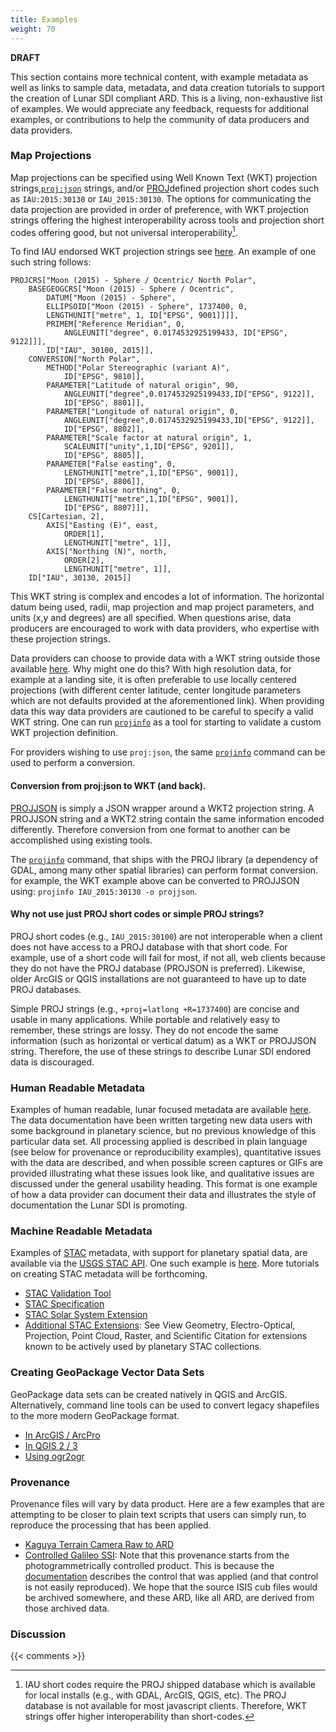 ```yaml
---
title: Examples
weight: 70
---
```


**DRAFT**

This section contains more technical content, with example metadata as well as links to sample data, metadata, and data creation tutorials to support the creation of Lunar SDI compliant ARD. This is a living, non-exhaustive list of examples. We would appreciate any feedback, requests for additional examples, or contributions to help the community of data producers and data providers.

### Map Projections
Map projections can be specified using Well Known Text (WKT) projection strings,[`proj:json`](https://proj.org/en/6.2/usage/projjson.html) strings, and/or [PROJ](https://proj.org/en/9.4/)defined projection short codes such as `IAU:2015:30130` or `IAU_2015:30130`. The options for communicating the data projection are provided in order of preference, with WKT projection strings offering the highest interoperability across tools and projection short codes offering good, but not universal interoperability[^1]. 

To find IAU endorsed WKT projection strings see [here](http://voparis-vespa-crs.obspm.fr:8080/web/moon.html). An example of one such string follows:

```
PROJCRS["Moon (2015) - Sphere / Ocentric/ North Polar",
    BASEGEOGCRS["Moon (2015) - Sphere / Ocentric",
        DATUM["Moon (2015) - Sphere",
    	ELLIPSOID["Moon (2015) - Sphere", 1737400, 0,
		LENGTHUNIT["metre", 1, ID["EPSG", 9001]]]],
    	PRIMEM["Reference Meridian", 0,
            ANGLEUNIT["degree", 0.0174532925199433, ID["EPSG", 9122]]],
        ID["IAU", 30100, 2015]],
    CONVERSION["North Polar",
        METHOD["Polar Stereographic (variant A)",
            ID["EPSG", 9810]],
        PARAMETER["Latitude of natural origin", 90,
            ANGLEUNIT["degree",0.0174532925199433,ID["EPSG", 9122]],
            ID["EPSG", 8801]],
		PARAMETER["Longitude of natural origin", 0,
            ANGLEUNIT["degree",0.0174532925199433,ID["EPSG", 9122]],
            ID["EPSG", 8802]],
		PARAMETER["Scale factor at natural origin", 1,
            SCALEUNIT["unity",1,ID["EPSG", 9201]],
            ID["EPSG", 8805]],
		PARAMETER["False easting", 0,
            LENGTHUNIT["metre",1,ID["EPSG", 9001]],
            ID["EPSG", 8806]],
		PARAMETER["False northing", 0,
            LENGTHUNIT["metre",1,ID["EPSG", 9001]],
            ID["EPSG", 8807]]],
    CS[Cartesian, 2],
        AXIS["Easting (E)", east,
            ORDER[1],
            LENGTHUNIT["metre", 1]],
        AXIS["Northing (N)", north,
            ORDER[2],
            LENGTHUNIT["metre", 1]],
    ID["IAU", 30130, 2015]]
```

This WKT string is complex and encodes a lot of information. The horizontal datum being used, radii, map projection and map project parameters, and units (x,y and degrees) are all specified. When questions arise, data producers are encouraged to work with data providers, who expertise with these projection strings.

Data providers can choose to provide data with a WKT string outside those available [here](http://voparis-vespa-crs.obspm.fr:8080/web/moon.html). Why might one do this? With high resolution data, for example at a landing site, it is often preferable to use locally centered projections (with different center latitude, center longitude parameters which are not defaults provided at the aforementioned link). When providing data this way data providers are cautioned to be careful to specify a valid WKT string. One can run [`projinfo`](https://proj.org/en/9.3/apps/projinfo.html) as a tool for starting to validate a custom WKT projection definition.

For providers wishing to use `proj:json`, the same [`projinfo`](https://proj.org/en/9.3/apps/projinfo.html) command can be used to perform a conversion.

#### Conversion from proj:json to WKT (and back).
[PROJJSON](https://proj.org/en/9.3/specifications/projjson.html) is simply a JSON wrapper around a WKT2 projection string. A PROJJSON string and a WKT2 string contain the same information encoded differently. Therefore conversion from one format to another can be accomplished using existing tools.

The [`projinfo`](https://proj.org/en/9.3/apps/projinfo.html) command, that ships with the PROJ library (a dependency of GDAL, among many other spatial libraries) can perform format conversion. for example, the WKT example above can be converted to PROJJSON using: `projinfo IAU_2015:30130 -o projjson`. 

#### Why not use just PROJ short codes or simple PROJ strings?
PROJ short codes (e.g., `IAU_2015:30100`) are not interoperable when a client does not have access to a PROJ database with that short code. For example, use of a short code will fail for most, if not all, web clients because they do not have the PROJ database (PROJSON is preferred). Likewise, older ArcGIS or QGIS installations are not guaranteed to have up to date PROJ databases.

Simple PROJ strings (e.g., `+proj=latlong +R=1737400`) are concise and usable in many applications. While portable and relatively easy to remember, these strings are lossy. They do not encode the same information (such as horizontal or  vertical datum) as a WKT or PROJJSON string. Therefore, the use of these strings to describe Lunar SDI endored data is discouraged.

### Human Readable Metadata
Examples of human readable, lunar focused metadata are available [here](https://stac.astrogeology.usgs.gov/docs/data/moon/kaguyatc/). The data documentation have been written targeting new data users with some background in planetary science, but no previous knowledge of this particular data set. All processing applied is described in plain language (see below for provenance or reproducibility examples), quantitative issues with the data are described, and when possible screen captures or GIFs are provided illustrating what these issues look like, and qualitative issues are discussed under the general usability heading. This format is one example of how a data provider can document their data and illustrates the style of documentation the Lunar SDI is promoting.

### Machine Readable Metadata
Examples of [STAC](https://stacspec.org) metadata, with support for planetary spatial data, are available via the [USGS STAC API](https://stac.astrogeology.usgs.gov/api/). One such example is [here](https://stac.astrogeology.usgs.gov/api/collections/kaguya_terrain_camera_stereoscopic_uncontrolled_observations/items/TC1W2B0_01_07109N362E3402). More tutorials on creating STAC metadata will be forthcoming.

- [STAC Validation Tool](https://staclint.com)
- [STAC Specification](https://github.com/radiantearth/stac-spec)
- [STAC Solar System Extension](https://github.com/stac-extensions/ssys)
- [Additional STAC Extensions](https://stac-extensions.github.io): See View Geometry, Electro-Optical, Projection, Point Cloud, Raster, and Scientific Citation for extensions known to be actively used by planetary STAC collections.

### Creating GeoPackage Vector Data Sets   
GeoPackage data sets can be created natively in QGIS and ArcGIS. Alternatively, command line tools can be used to convert legacy shapefiles to the more modern GeoPackage format.

- [In ArcGIS / ArcPro](https://learn.openwaterfoundation.org/owf-learn-geopackage/using-geopackage/arcgis/)
- [In QGIS 2 / 3](https://learn.openwaterfoundation.org/owf-learn-geopackage/using-geopackage/qgis/)
- [Using ogr2ogr](https://gdal.org/programs/ogr2ogr.html)

### Provenance  
Provenance files will vary by data product. Here are a few examples that are attempting to be closer to plain text scripts that users can simply run, to reproduce the processing that has been applied. 

- [Kaguya Terrain Camera Raw to ARD](https://astrogeo-ard.s3-us-west-2.amazonaws.com/moon/kaguya/terrain_camera/stereoscopic/uncontrolled/TC1W2B0_01_07109N362E3402/provenance.txt)
- [Controlled Galileo SSI](https://astrogeo-ard.s3-us-west-2.amazonaws.com/jupiter/europa/galileo_voyager/usgs_controlled_observations/s0639063413/provenance.txt): Note that this provenance starts from the photogrammetrically controlled product. This is because the [documentation](https://stac.astrogeology.usgs.gov/docs/data/jupiter/europa/galileo_individual_images/) describes the control that was applied (and that control is not easily reproduced). We hope that the source ISIS cub files would be archived somewhere, and these ARD, like all ARD, are derived from those archived data.


### Discussion

{{< comments >}}

[^1]: IAU short codes require the PROJ shipped database which is available for local installs (e.g., with GDAL, ArcGIS, QGIS, etc). The PROJ database is not available for most javascript clients. Therefore, WKT strings offer higher interoperability than short-codes.